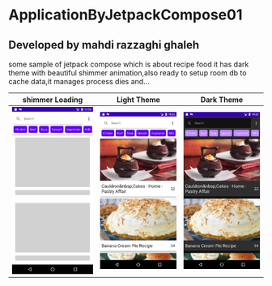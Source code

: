 # ApplicationByJetpackCompose01
## Developed by mahdi razzaghi ghaleh

some sample of jetpack compose which is about recipe food
it has dark theme with beautiful shimmer animation,also ready to setup room db to cache data,it manages process dies and...


| shimmer Loading | Light Theme | Dark Theme |
| :---: | :---: | :---: |
| ![](screenshots/Screenshot_1623261134.png) | ![](screenshots/Screenshot_1623261152.png)  | ![](screenshots/Screenshot_1623261154.png) |

